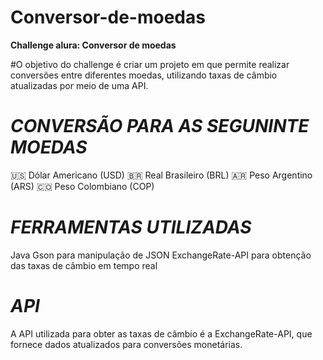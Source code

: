 # Conversor-de-moedas

**Challenge alura: Conversor de moedas**

#O objetivo do challenge é criar um projeto em que permite realizar conversões entre diferentes moedas, utilizando taxas de câmbio atualizadas por meio de uma API.

# *CONVERSÃO PARA AS SEGUNINTE MOEDAS*
 🇺🇸 Dólar Americano (USD)
 🇧🇷 Real Brasileiro (BRL)
 🇦🇷 Peso Argentino (ARS)
 🇨🇴 Peso Colombiano (COP)

# *FERRAMENTAS UTILIZADAS*
Java
Gson para manipulação de JSON
ExchangeRate-API para obtenção das taxas de câmbio em tempo real

# *API*
A API utilizada para obter as taxas de câmbio é a ExchangeRate-API, que fornece dados atualizados para conversões monetárias.
